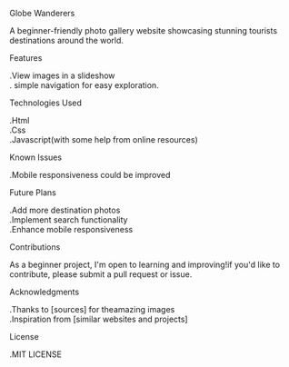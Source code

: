 Globe Wanderers<br>
  <p> A beginner-friendly photo gallery website showcasing stunning tourists destinations around the world.<br></p>
   Features <br>
             <p>.View images in a slideshow <br>
             . simple navigation for easy exploration.<br></p>
    Technologies Used<br>
            <p>.Html<br>
            .Css<br>
           .Javascript(with some help from online resources)<br></p>
      Known Issues<br>
            <p>.Mobile responsiveness could be improved<br><p>
      Future Plans<br>
           <p> .Add more destination photos<br>
            .Implement search functionality <br>
            .Enhance mobile responsiveness <br><p>
      Contributions <br>
            <p> As a beginner project, I'm open to learning and improving!if you'd like to contribute, please submit a pull request or issue.<br><p>
      Acknowledgments <br>
            <p>.Thanks to [sources] for theamazing images<br>
            .Inspiration from [similar websites and projects]<br><p>
      License <br>
           <p> .MIT LICENSE <p>
         
